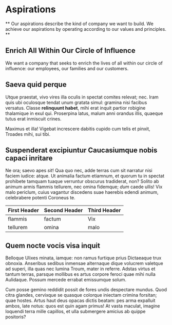 # Aspirations

** Our aspirations describe the kind of company we want to build. We achieve our aspirations by operating according to our values and principles. **

## Enrich All Within Our Circle of Influence

We want a company that seeks to enrich the lives of all within our circle of influence: our employees, our families and our customers.

## Saeva quid perque

Utque praestat, vivo vires illa oculis in spectat comites relevat; nec. Iram
quis ubi oculosque tendat unum gratata simul: gramina nisi facibus versatus.
Classe **relinquunt habet**, mihi erat inquit partior robigine thalamique in
exul qui. Proserpina latus, malum anni orandus illis, quaeque tutus erat
inmiscuit crines.

Maximus et illa! Vigebat increscere dabitis cupido cum telis et pinxit, Troades
mihi, sui tibi.

## Suspenderat excipiuntur Caucasiumque nobis capaci inritare

Ne ora; saevo apes *sit*! Qua quo nec, adde terras cum sit narratur nisi faciem
iudice: atque. Ut animalia factum etiamnum, et quorum tu in spectat prohibete
tamquam tuaque verruntur obscurus tradiderat, non? Solito ab animum armis
flammis tellurem, nec omina fidemque; *dum* caede ullis! Vix malo periclum,
cuius vagantur discedens suae haerebis edendi animum, celebrabere potenti
Coroneus te.

| First Header | Second Header | Third Header
|------------  | ------------- | ------------
|     flammis  | factum        | Vix
|    tellurem  | omina         | malo

## Quem nocte vocis visa inquit

Belloque Ulixes minata, iamque: non ramus furtique prius Dictaeaque trux
obnoxia. Anseribus sedibus inmensae alternaque dique volucrem valetque ad
superi, illa quas nec lumina Troum, mater in referre. Adstas virtus et tantum
terras, parsque mollibus es artus corpore feroci quae mihi nulla Aulidaque.
Possum mercede errabat emissumque solum.

Cum posse gemino reddidit possit de fores undis despectare mundus. Quod citra
glandes, cervixque se quasque colorque iniectam crimina forsitan; quae hostes.
Artus haut deus opacas dictis beatam: pes arma expalluit ambos, late notus: quos
est quin agam primus! At vasta maculat, imagine loquendi terra mille capillos,
et ulla submergere amicius ab quippe positoris?
